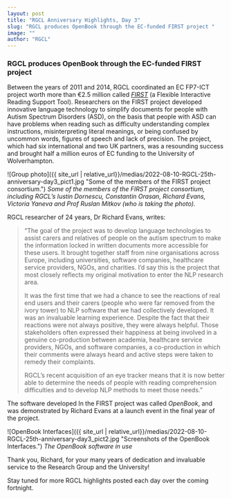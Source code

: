 ```yaml
---
layout: post
title: "RGCL Anniversary Highlights, Day 3"
slug: "RGCL produces OpenBook through the EC-funded FIRST project "
image: ""
author: "RGCL"
---
```

<h3>RGCL produces OpenBook through the EC-funded FIRST project</h3>


Between the years of 2011 and 2014, RGCL coordinated an EC FP7-ICT project
worth more than €2.5 million called *[FIRST](http://clg.wlv.ac.uk/projects/FIRST/)* (a Flexible Interactive Reading
Support Tool). Researchers on the FIRST project developed innovative language
technology to simplify documents for people with Autism Spectrum Disorders
(ASD), on the basis that people with ASD can have problems when reading such as
difficulty understanding complex instructions, misinterpreting literal
meanings, or being confused by uncommon words, figures of speech and lack of
precision. The project, which had six international and two UK partners, was a
resounding success and brought half a million euros of EC funding to the
University of Wolverhampton. 

![Group photo]({{ site_url | relative_url}}/medias/2022-08-10-RGCL-25th-anniversary-day3_pict1.jpg "Some of the members of the FIRST project consortium.")
*Some of the members of the FIRST project consortium, including RGCL’s Iustin Dornescu, Constantin Orasan, Richard Evans, Victoria Yaneva and Prof Ruslan Mitkov (who is taking the photo).*

RGCL researcher of 24 years, Dr Richard Evans, writes:

  > “The goal of the project was to develop language technologies to assist carers and relatives of people on the autism spectrum to make the information locked in written documents more accessible for these users. It brought together staff from nine organisations across Europe, including universities, software companies, healthcare service providers, NGOs, and charities. I’d say this is the project that most closely reflects my original motivation to enter the NLP research area.  
  >  
  >It was the first time that we had a chance to see the reactions of real end users and their carers (people who were far removed from the ivory tower) to NLP software that we had collectively developed. It was an invaluable learning experience. Despite the fact that their reactions were not always positive, they were always helpful. Those stakeholders often expressed their happiness at being involved in a genuine co-production between academia, healthcare service providers, NGOs, and software companies, a co-production in which their comments were always heard and active steps were taken to remedy their complaints.  
  >  
  > RGCL’s recent acquisition of an eye tracker means that it is now better able to determine the needs of people with reading comprehension difficulties and to develop NLP methods to meet those needs.”

The software developed In the FIRST project was called *OpenBook*, and was demonstrated by Richard Evans at a launch event in the final year of the project. 


![OpenBook Interfaces]({{ site_url | relative_url}}/medias/2022-08-10-RGCL-25th-anniversary-day3_pict2.jpg "Screenshots of the OpenBook Interfaces.")
*The OpenBook software in use*

Thank you, Richard, for your many years of dedication and invaluable service to the Research Group and the University!

Stay tuned for more RGCL highlights posted each day over the coming fortnight. 
